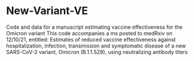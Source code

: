 # New-Variant-VE
Code and data for a manuscript estimating vaccine effectiveness for the Omicron variant
This code accompanies a ms posted to medRxiv on 12/10/21, entitled:
Estimates of reduced vaccine effectiveness against hospitalization, infection, transmission and symptomatic disease of a new SARS-CoV-2 variant, Omicron (B.1.1.529), using neutralizing antibody titers
